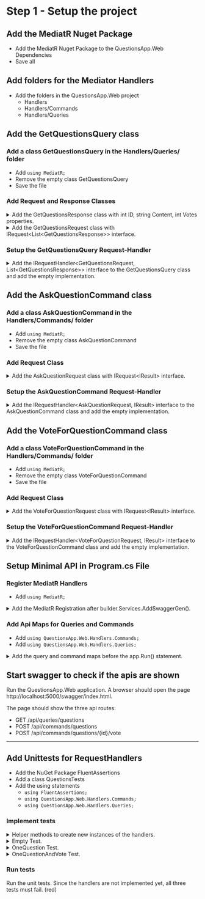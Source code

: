 # Step 1 - Setup the project

## Add the MediatR Nuget Package

* Add the MediatR Nuget Package to the QuestionsApp.Web Dependencies
* Save all

## Add folders for the Mediator Handlers

* Add the folders in the QuestionsApp.Web project
  * Handlers
  * Handlers/Commands
  * Handlers/Queries

## Add the GetQuestionsQuery class

### Add a class GetQuestionsQuery in the Handlers/Queries/ folder 

* Add ```using MediatR;```
* Remove the empty class GetQuestionsQuery 
* Save the file

### Add Request and Response Classes

<details><summary>Add the GetQuestionsResponse class with int ID, string Content, int Votes properties.</summary>

~~~c#
public class GetQuestionsResponse
{
	public int Id { get; set; }
	public string Content { get; set; } = "";
	public int Votes { get; set; }
}
~~~
</details>


<details><summary>Add the GetQuestionsRequest class with IRequest&lt;List&lt;GetQuestionsResponse&gt&gt; interface.</summary>

~~~c#
public class GetQuestionsRequest : IRequest<List<GetQuestionsResponse>>
{ }
~~~
</details>

### Setup the GetQuestionsQuery Request-Handler

<details><summary>Add the IRequestHandler&lt;GetQuestionsRequest, List&lt;GetQuestionsResponse&gt;&gt interface to the GetQuestionsQuery class and add the empty implementation.</summary>

~~~c#
public class GetQuestionsQuery : IRequestHandler<GetQuestionsRequest, List<GetQuestionsResponse>>
{
	public Task<List<GetQuestionsResponse>> Handle(GetQuestionsRequest request, CancellationToken cancellationToken)
	{
		throw new NotImplementedException();
	}
}
~~~
</details>


## Add the AskQuestionCommand class

### Add a class AskQuestionCommand in the Handlers/Commands/ folder 

* Add ```using MediatR;``` 
* Remove the empty class AskQuestionCommand 
* Save the file

### Add Request Class

<details><summary>Add the AskQuestionRequest class with IRequest&lt;IResult&gt; interface.</summary>

~~~c#
public class AskQuestionRequest :IRequest<IResult>
{
	public string Content { get; set; } = "";
}
~~~
</details>

### Setup the AskQuestionCommand Request-Handler

<details><summary>Add the IRequestHandler&lt;AskQuestionRequest, IResult&gt interface to the AskQuestionCommand class and add the empty implementation.</summary>

~~~c#
public class AskQuestionCommand : IRequestHandler<AskQuestionRequest, IResult>
{
	public Task<IResult> Handle(AskQuestionRequest request, CancellationToken cancellationToken)
	{
		throw new NotImplementedException();
	}
}
~~~
</details>

## Add the VoteForQuestionCommand class

### Add a class VoteForQuestionCommand in the Handlers/Commands/ folder 

* Add ```using MediatR;``` 
* Remove the empty class VoteForQuestionCommand 
* Save the file

### Add Request Class

<details><summary>Add the VoteForQuestionRequest class with IRequest&lt;IResult&gt; interface.</summary>

~~~c#
public class VoteForQuestionRequest : IRequest<IResult>
{
	public int QuestionId { get; set; }
}
~~~
</details>

### Setup the VoteForQuestionCommand Request-Handler

<details><summary>Add the IRequestHandler&lt;VoteForQuestionRequest, IResult&gt interface to the VoteForQuestionCommand class and add the empty implementation.</summary>

~~~c#
public class VoteForQuestionCommand : IRequestHandler<VoteForQuestionRequest, IResult>
{
	public Task<IResult> Handle(VoteForQuestionRequest request, CancellationToken cancellationToken)
	{
		throw new NotImplementedException();
	}
}
~~~
</details>


## Setup Minimal API in Program.cs File

### Register MediatR Handlers

* Add ```using MediatR;```

<details><summary>Add the MediatR Registration after builder.Services.AddSwaggerGen().</summary>

~~~c#
builder.Services.AddSwaggerGen();
// Register MediatR
builder.Services.AddMediatR(cfg => cfg.RegisterServicesFromAssemblyContaining<Program>());
~~~
</details>

### Add Api Maps for Queries and Commands

* Add ```using QuestionsApp.Web.Handlers.Commands;```
* Add ```using QuestionsApp.Web.Handlers.Queries;```

<details><summary>Add the query and command maps before the app.Run() statement.</summary>
 
~~~c#
// Queries
app.MapGet("api/queries/questions", async (IMediator mediator) 
    => await mediator.Send(new GetQuestionsRequest()));

// Commands
app.MapPost("api/commands/questions/", async (IMediator mediator, string content) 
    => await mediator.Send(new AskQuestionRequest { Content = content }));

app.MapPost("api/commands/questions/{id:int}/vote", async (IMediator mediator, int id) 
    => await mediator.Send(new VoteForQuestionRequest { QuestionId = id }));

app.Run();
 ~~~
</details>

## Start swagger to check if the apis are shown

Run the QuestionsApp.Web application. A browser should open the page http://localhost:5000/swagger/index.html.

The page should show the three api routes: 
* GET /api/queries/questions
* POST /api/commands/questions
* POST /api/commands/questions/{id}/vote

-----------------------


## Add Unittests for RequestHandlers

* Add the NuGet Package FluentAssertions
* Add a class QuestionsTests
* Add the using statements
  * ```using FluentAssertions;```
  * ```using QuestionsApp.Web.Handlers.Commands;```
  * ```using QuestionsApp.Web.Handlers.Queries;```

### Implement tests 

<details><summary>Helper methods to create new instances of the handlers.</summary>

~~~c#
private GetQuestionsQuery NewGetQuestionsQueryHandler => new();
private AskQuestionCommand NewAskQuestionCommandHandler => new();
private VoteForQuestionCommand NewVoteForQuestionCommandHandler => new();
~~~
</details>


<details><summary>Empty Test.</summary>

~~~c#
[Fact]
public async Task Empty()
{
	var response = await NewGetQuestionsQueryHandler.Handle(new GetQuestionsRequest(), default);
	response.Should().BeEmpty();
}
~~~
</details>

<details><summary>OneQuestion Test.</summary>

~~~c#
[Fact]
public async Task OneQuestion()
{
	var askResponse = await NewAskQuestionCommandHandler.Handle(new AskQuestionRequest { Content = "Dummy Question" }, default);
	askResponse.Should().NotBeNull();

	var response = await NewGetQuestionsQueryHandler.Handle(new GetQuestionsRequest(), default);
	response.Should().HaveCount(1);
}
~~~
</details>

<details><summary>OneQuestionAndVote Test.</summary>

~~~c#
[Fact]
public async Task OneQuestionAndVote()
{
	var askResponse = await NewAskQuestionCommandHandler.Handle(new AskQuestionRequest { Content = "Dummy Question" }, default);
	askResponse.Should().NotBeNull();

	var response = await NewGetQuestionsQueryHandler.Handle(new GetQuestionsRequest(), default);
	response.Should().HaveCount(1);
	response[0].Votes.Should().Be(0);

	var voteResponse = await NewVoteForQuestionCommandHandler.Handle(new VoteForQuestionRequest { QuestionId = response[0].Id }, default);
	voteResponse.Should().NotBeNull();

	response = await NewGetQuestionsQueryHandler.Handle(new GetQuestionsRequest(), default);
	response.Should().HaveCount(1);
	response[0].Votes.Should().Be(1);
}
~~~
</details>

### Run tests 

Run the unit tests. Since the handlers are not implemented yet, all three tests must fail. (red)